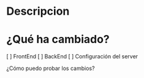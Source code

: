 # Descripcion 

# ¿Qué ha cambiado?

 [ ] FrontEnd
 [ ] BackEnd
 [ ] Configuración del server

¿Cómo puedo probar los cambios?

